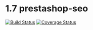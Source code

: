 # 1.7 prestashop-seo
[![Build Status](https://travis-ci.org/Hector68/prestashop-seo.svg?branch=master)](https://travis-ci.org/Hector68/prestashop-seo)
[![Coverage Status](https://coveralls.io/repos/github/Hector68/PrestaShop-modules/badge.svg?branch=master)](https://coveralls.io/github/Hector68/PrestaShop-modules?branch=master)

